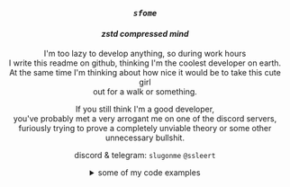 <div align="center">

### *`sfome`*
#### *zstd compressed mind*
  
I'm too lazy to develop anything, so during work hours <br>
I write this readme on github, thinking I'm the coolest developer on earth. <br> 
At the same time I'm thinking about how nice it would be to take this cute girl <br>
out for a walk or something.

If you still think I'm a good developer, <br>
you've probably met a very arrogant me on one of the discord servers, <br>
furiously trying to prove a completely unviable theory or some other unnecessary bullshit.

discord & telegram: `slugonme` `@ssleert`
</div>

<details>
<summary align="center">some of my code examples</summary>
<div align="center">
<br>

Dude, do you really think I'm going to brag about my code?

</div>
</details>
